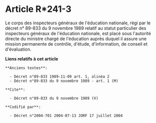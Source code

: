 # Article R*241-3

Le corps des inspecteurs généraux de l'éducation nationale, régi par le décret n° 89-833 du 9 novembre 1989 relatif au statut
particulier des inspecteurs généraux de l'éducation nationale, est placé sous l'autorité directe du ministre chargé de
l'éducation auprès duquel il assure une mission permanente de contrôle, d'étude, d'information, de conseil et d'évaluation.

**Liens relatifs à cet article**

	**Anciens textes**:

	  - Décret n°89-833 1989-11-09 art. 1, alinéa 2
	  - Décret n°89-833 du 9 novembre 1989 - art. 1 (M)

	**Cite**:

	  - Décret n°89-833 du 9 novembre 1989 (V)

	**Codifié par**:

	  - Décret n°2004-701 2004-07-13 JORF 17 juillet 2004
